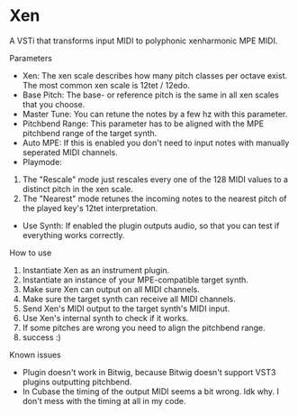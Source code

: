 # Xen
A VSTi that transforms input MIDI to polyphonic xenharmonic MPE MIDI.



Parameters

- Xen: The xen scale describes how many pitch classes per octave exist. The most common xen scale is 12tet / 12edo.
- Base Pitch: The base- or reference pitch is the same in all xen scales that you choose.
- Master Tune: You can retune the notes by a few hz with this parameter.
- Pitchbend Range: This parameter has to be aligned with the MPE pitchbend range of the target synth.
- Auto MPE: If this is enabled you don't need to input notes with manually seperated MIDI channels.
- Playmode:
1. The "Rescale" mode just rescales every one of the 128 MIDI values to a distinct pitch in the xen scale.
2. The "Nearest" mode retunes the incoming notes to the nearest pitch of the played key's 12tet interpretation.
- Use Synth: If enabled the plugin outputs audio, so that you can test if everything works correctly.



How to use

1. Instantiate Xen as an instrument plugin.
2. Instantiate an instance of your MPE-compatible target synth.
3. Make sure Xen can output on all MIDI channels.
4. Make sure the target synth can receive all MIDI channels.
5. Send Xen's MIDI output to the target synth's MIDI input.
6. Use Xen's internal synth to check if it works.
7. If some pitches are wrong you need to align the pitchbend range.
8. success :)



Known issues

- Plugin doesn't work in Bitwig, because Bitwig doesn't support VST3 plugins outputting pitchbend.
- In Cubase the timing of the output MIDI seems a bit wrong. Idk why. I don't mess with the timing at all in my code.
